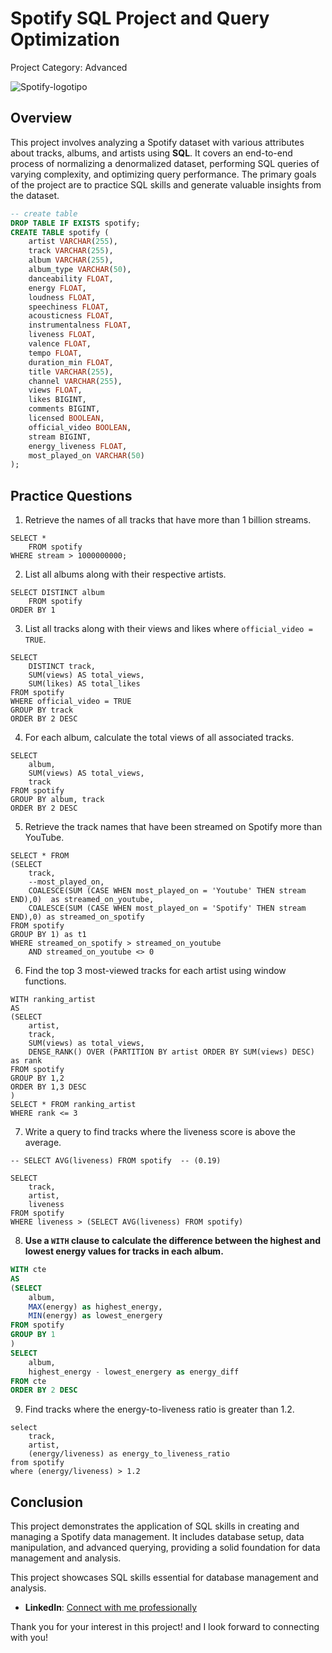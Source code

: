 # Spotify SQL Project and Query Optimization 
Project Category: Advanced

![Spotify-logotipo](https://github.com/user-attachments/assets/c1ccb22a-f7df-4563-b52d-2779460c94b0)


## Overview
This project involves analyzing a Spotify dataset with various attributes about tracks, albums, and artists using **SQL**. It covers an end-to-end process of normalizing a denormalized dataset, performing SQL queries of varying complexity, and optimizing query performance. The primary goals of the project are to practice SQL skills and generate valuable insights from the dataset.

```sql
-- create table
DROP TABLE IF EXISTS spotify;
CREATE TABLE spotify (
    artist VARCHAR(255),
    track VARCHAR(255),
    album VARCHAR(255),
    album_type VARCHAR(50),
    danceability FLOAT,
    energy FLOAT,
    loudness FLOAT,
    speechiness FLOAT,
    acousticness FLOAT,
    instrumentalness FLOAT,
    liveness FLOAT,
    valence FLOAT,
    tempo FLOAT,
    duration_min FLOAT,
    title VARCHAR(255),
    channel VARCHAR(255),
    views FLOAT,
    likes BIGINT,
    comments BIGINT,
    licensed BOOLEAN,
    official_video BOOLEAN,
    stream BIGINT,
    energy_liveness FLOAT,
    most_played_on VARCHAR(50)
);
```
## Practice Questions

1. Retrieve the names of all tracks that have more than 1 billion streams.
   
```
SELECT * 	
	FROM spotify
WHERE stream > 1000000000;
```

2. List all albums along with their respective artists.

```
SELECT DISTINCT album
	FROM spotify
ORDER BY 1
```

3. List all tracks along with their views and likes where `official_video = TRUE`.
   
```
SELECT 
	DISTINCT track, 
	SUM(views) AS total_views, 
	SUM(likes) AS total_likes
FROM spotify
WHERE official_video = TRUE 
GROUP BY track
ORDER BY 2 DESC
```
   
4. For each album, calculate the total views of all associated tracks.
   
```
SELECT 
	album, 
	SUM(views) AS total_views,
	track
FROM spotify
GROUP BY album, track
ORDER BY 2 DESC
```
   
5. Retrieve the track names that have been streamed on Spotify more than YouTube.

```
SELECT * FROM
(SELECT 
	track,
	--most_played_on,
	COALESCE(SUM (CASE WHEN most_played_on = 'Youtube' THEN stream END),0)  as streamed_on_youtube,
	COALESCE(SUM (CASE WHEN most_played_on = 'Spotify' THEN stream END),0) as streamed_on_spotify	
FROM spotify
GROUP BY 1) as t1
WHERE streamed_on_spotify > streamed_on_youtube
	AND streamed_on_youtube <> 0
```

6. Find the top 3 most-viewed tracks for each artist using window functions.

```
WITH ranking_artist
AS
(SELECT 
	artist, 
	track, 
	SUM(views) as total_views,
	DENSE_RANK() OVER (PARTITION BY artist ORDER BY SUM(views) DESC) as rank
FROM spotify
GROUP BY 1,2
ORDER BY 1,3 DESC
)
SELECT * FROM ranking_artist
WHERE rank <= 3
```
   
7. Write a query to find tracks where the liveness score is above the average.

```
-- SELECT AVG(liveness) FROM spotify  -- (0.19)

SELECT 
	track,
	artist,
	liveness
FROM spotify
WHERE liveness > (SELECT AVG(liveness) FROM spotify)
```

8. **Use a `WITH` clause to calculate the difference between the highest and lowest energy values for tracks in each album.**
```sql
WITH cte
AS
(SELECT 
	album,
	MAX(energy) as highest_energy,
	MIN(energy) as lowest_energery
FROM spotify
GROUP BY 1
)
SELECT 
	album,
	highest_energy - lowest_energery as energy_diff
FROM cte
ORDER BY 2 DESC
```
   
9. Find tracks where the energy-to-liveness ratio is greater than 1.2.

```
select 
	track,
	artist,
	(energy/liveness) as energy_to_liveness_ratio
from spotify
where (energy/liveness) > 1.2
```

## Conclusion

This project demonstrates the application of SQL skills in creating and managing a Spotify data management. It includes database setup, data manipulation, and advanced querying, providing a solid foundation for data management and analysis.

This project showcases SQL skills essential for database management and analysis.

- **LinkedIn**: [Connect with me professionally](https://www.linkedin.com/in/saket-kumar-diwakar/)

Thank you for your interest in this project! and I look forward to connecting with you!

